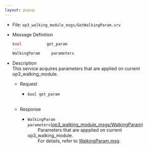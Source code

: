 ```yaml
---
layout: popup
---
```


- File: `op3_walking_module_msgs/GetWalkingParam.srv`

- Message Definition
  ```c
  bool	         get_param
  ---
  WalkingParam     parameters
  ```

- Description  
This service acquires parameters that are applied on current op3_walking_module.  

  - Request  
    * `bool get_param`   
&emsp;&emsp;

  - Response
    * `WalkingParam parameters`([op3_walking_module_msgs/WalkingParam])   
&emsp;&emsp; Parameters that are appplied on current op3_walking_module.   
&emsp;&emsp; For details, refer to [WalkingParam.msg].  


[op3_walking_module_msgs/WalkingParam]: /docs/en/platform/msgs/op3_WalkingParam_msg/#op3-WalkingParam-msg
[WalkingParam.msg]: /docs/en/platform/msgs/op3_WalkingParam_msg/#op3-WalkingParam-msg
